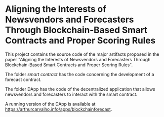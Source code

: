 # Aligning the Interests of Newsvendors and Forecasters Through Blockchain-Based Smart Contracts and Proper Scoring Rules

This project contains the source code of the major artifacts proposed in the paper "Aligning the Interests of Newsvendors and Forecasters Through Blockchain-Based Smart Contracts and Proper Scoring Rules".

The folder *smart contract* has the code concerning the development of a forecast contract.

The folder DApp has the code of the decentralized application that allows newsvendors and forecasters to interact with the smart contract.

A running version of the DApp is available at https://arthurcarvalho.info/apps/blockchainforecast.

